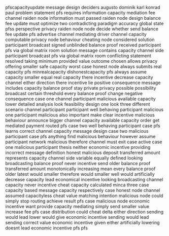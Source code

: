 pfscapacityupdate message design deciders augusto dominik karl konrad paul problem statement pfs requires information capacity mediation fee channel raiden node information must passed raiden node design balance fee update must optimize two contradicting paradigm accuracy global state pfss perspective privacy raiden node node decide whether send balance fee update pfs advertise channel mediating driver channel capacity computable privacy node behaviour cheating node considered solution participant broadcast signed unblinded balance proof received participant pfs via global matrix room solution message contains capacity channel side participant broadcast pfs via global matrix room conflicting statement resolved taking minimum provided value outcome chosen allows privacy offering smaller safe capacity worst case honest node always submits real capacity pfs minrealcapacity dishonestcapacity pfs always assume capacity smaller equal real capacity there incentive decrease capacity channel either direction there incentive lie positive consequence message includes capacity balance proof stay private privacy possible possibility broadcast certain threshold every balance proof change negative consequence case one channel participant malicious available capacity lower detailed analysis look feasibility design one look three different scenario channel participant participant well behaving participant malicious one participant malicious also important make clear incentive malicious behaviour announce bigger channel capacity available capacity order get mediated payment routed pfs case two well behaving participant case pfs learns correct channel capacity message design case two malicious participant case pfs anything find malicious behaviour however assume participant network malicious therefore channel must exit case active case one malicious participant thesis neither economic incentive providing incorrect message definition honest malicious deposit transferred amount represents capacity channel side variable equally defined looking broadcasting balance proof never incentive send older balance proof transferred amount monotonically increasing mean every balance proof older latest would smaller therefore would smaller well would artificially decrease capacity lead economical incentive looking broadcasting channel capacity never incentive cheat capacity calculated minca three case capacity based message capacity respectively case honest node channel assumed capacityless cheat value matching intention malicious node could simply stop routing achieve result pfs case malicious node economic incentive want provide capacity mediating simply send smaller value increase fee pfs case distribution could cheat delta either direction sending would lead lower would give economic incentive sending would lead sending correct value economic incentive given either artificially lowering doesnt lead economic incentive pfs pfs